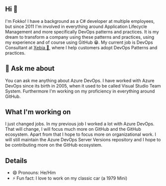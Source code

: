 ## Hi 👋

I'm Fokko! I have a background as a C# developer at multiple employees, but since 2011 I'm involved in everything around Application Lifecycle Management and more specifically DevOps patterns and practices. It is my dream to transform a company using these patterns and practices, using my experience and of course using GitHub 😁. My current job is DevOps Consultant at [Xebia 💜](https://www.xebia.com), where I help customers adopt DevOps Patterns and practices.

## 💬 Ask me about

You can ask me anything about Azure DevOps. I have worked with Azure DevOps since its birth in 2005, when it used to be called Visual Studio Team System. Furthermore I'm working on my proficiency in everything around GitHub.

## What I'm working on

I just changed jobs. In my previous job I worked a lot with Azure DevOps. That will change, I will focus much more on GitHub and the GitHub ecosystem. Apart from that I hope to focus more on organizational work. I will still maintain the Azure DevOps Server Versions repository and I hope to be contributing more on the GitHub ecosystem.

## Details

- 😄 Pronouns: He/Him
- ⚡ Fun fact: I love to work on my classic car (a 1979 Mini)
